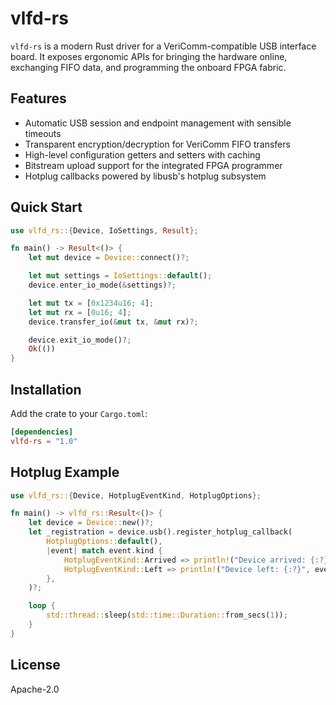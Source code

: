 # vlfd-rs

`vlfd-rs` is a modern Rust driver for a VeriComm-compatible USB interface board. It exposes ergonomic APIs for bringing the hardware online, exchanging FIFO data, and programming the onboard FPGA fabric.

## Features
- Automatic USB session and endpoint management with sensible timeouts
- Transparent encryption/decryption for VeriComm FIFO transfers
- High-level configuration getters and setters with caching
- Bitstream upload support for the integrated FPGA programmer
- Hotplug callbacks powered by libusb's hotplug subsystem

## Quick Start
```rust
use vlfd_rs::{Device, IoSettings, Result};

fn main() -> Result<()> {
    let mut device = Device::connect()?;

    let mut settings = IoSettings::default();
    device.enter_io_mode(&settings)?;

    let mut tx = [0x1234u16; 4];
    let mut rx = [0u16; 4];
    device.transfer_io(&mut tx, &mut rx)?;

    device.exit_io_mode()?;
    Ok(())
}
```

## Installation
Add the crate to your `Cargo.toml`:
```toml
[dependencies]
vlfd-rs = "1.0"
```

## Hotplug Example
```rust
use vlfd_rs::{Device, HotplugEventKind, HotplugOptions};

fn main() -> vlfd_rs::Result<()> {
    let device = Device::new()?;
    let _registration = device.usb().register_hotplug_callback(
        HotplugOptions::default(),
        |event| match event.kind {
            HotplugEventKind::Arrived => println!("Device arrived: {:?}", event.device),
            HotplugEventKind::Left => println!("Device left: {:?}", event.device),
        },
    )?;

    loop {
        std::thread::sleep(std::time::Duration::from_secs(1));
    }
}
```

## License
Apache-2.0
